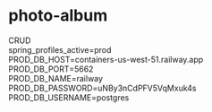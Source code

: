 # photo-album
CRUD <br />
spring_profiles_active=prod <br />
PROD_DB_HOST=containers-us-west-51.railway.app<br />
PROD_DB_PORT=5662<br />
PROD_DB_NAME=railway<br />
PROD_DB_PASSWORD=uNBy3nCdPFV5VqMxuk4s<br />
PROD_DB_USERNAME=postgres<br />
